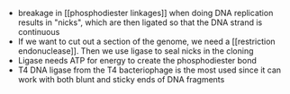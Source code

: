 - breakage in [[phosphodiester linkages]] when doing DNA replication results in "nicks", which are then ligated so that the DNA strand is continuous
- If we want to cut out a section of the genome, we need a [[restriction endonuclease]]. Then we use ligase to seal nicks in the cloning 
- Ligase needs ATP for energy to create the phosphodiester bond
- T4 DNA ligase from the T4 bacteriophage is the most used since it can work with both blunt and sticky ends of DNA fragments
